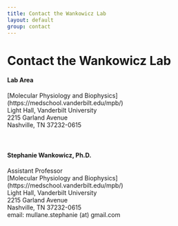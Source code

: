 ```yaml
---
title: Contact the Wankowicz Lab
layout: default
group: contact
---
```


# Contact the Wankowicz Lab


<div class="row">

<div class="col-md-4">

  <h4>Lab Area </h4>
  [Molecular Physiology and Biophysics](https://medschool.vanderbilt.edu/mpb/)<br>
  Light Hall, Vanderbilt University<br>
  2215 Garland Avenue<br>
  Nashville, TN 37232-0615<br>
  <br>
  <br>

</div>

<div class="col-md-4">

  <h4>Stephanie Wankowicz, Ph.D.</h4>
  Assistant Professor<br>
  [Molecular Physiology and Biophysics](https://medschool.vanderbilt.edu/mpb/)<br>
  Light Hall, Vanderbilt University<br>
  2215 Garland Avenue<br>
  Nashville, TN 37232-0615<br>
  email: mullane.stephanie (at) gmail.com <br>

</div>

<div class="col-md-4">


</div>

</div>
